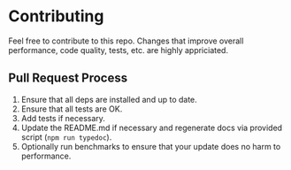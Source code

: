 # Contributing

Feel free to contribute to this repo. Changes that improve overall performance, code quality, tests, etc. are highly appriciated.

## Pull Request Process

1. Ensure that all deps are installed and up to date.
2. Ensure that all tests are OK.
3. Add tests if necessary.
4. Update the README.md if necessary and regenerate docs via provided script (`npm run typedoc`).
5. Optionally run benchmarks to ensure that your update does no harm to performance.
